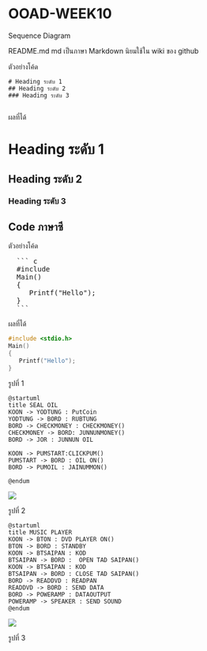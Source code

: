 # OOAD-WEEK10
Sequence Diagram


README.md 
md เป็นภาษา Markdown นิยมใช้ใน wiki ของ github 

ตัวอย่างโค้ด
```
# Heading ระดับ 1 
## Heading ระดับ 2
### Heading ระดับ 3
 
```

ผลที่ได้
# Heading ระดับ 1 
## Heading ระดับ 2
### Heading ระดับ 3


## Code ภาษาซี

ตัวอย่างโค้ด
<pre>
  ``` c
  #include <stdio.h>
  Main()
  {
     Printf("Hello");
  }
  ```
</pre> 
ผลที่ได้
  ``` c
  #include <stdio.h>
  Main()
  {
     Printf("Hello");
  }
  ```
  รูปที่ 1 
  
 ```
@startuml
title SEAL OIL
KOON -> YODTUNG : PutCoin 
YODTUNG -> BORD : RUBTUNG
BORD -> CHECKMONEY : CHECKMONEY()
CHECKMONEY -> BORD: JUNNUNMONEY()
BORD -> JOR : JUNNUN OIL 

KOON -> PUMSTART:CLICKPUM()
PUMSTART -> BORD : OIL ON()
BORD -> PUMOIL : JAINUMMON()

@endum

```
![](http://www.plantuml.com/plantuml/img/JOwz3e9048JxVOejjV05A0nm4ENdTid15PGcKf3ma-Zn_kuHJobdlfd9n6_tUBbjdi2DRXgmpPCQkQYXOYQyNB7dhBDqmmYRpQbrN1229JHbamaoDlKEx59iTSzLfPdoNk1VdCvm8DzwXAKbiXGIOQDaWu7vHmY_JutLRPUOBb9reIfHKWlUuPKlCHqc9UCzMKqAibhl4E9XUMxp1m00)

รูปที่ 2

```
@startuml
title MUSIC PLAYER
KOON -> BTON : DVD PLAYER ON() 
BTON -> BORD : STANDBY
KOON -> BTSAIPAN : KOD
BTSAIPAN -> BORD :  OPEN TAD SAIPAN()
KOON -> BTSAIPAN : KOD
BTSAIPAN -> BORD : CLOSE TAD SAIPAN()
BORD -> READDVD : READPAN
READDVD -> BORD : SEND DATA
BORD -> POWERAMP : DATAOUTPUT
POWERAMP -> SPEAKER : SEND SOUND
@endum

```
![](http://www.plantuml.com/plantuml/img/bOyn3eCm34NtdC8Z3Bq0GuN16H0GHqbenLYf39MWGnlktuHIIiTEjl_pa-pywIyFFq-Zy3S_3j1sjYf1DzXB8sfc1OSZ52xK3EX4Am5MIGfYoIDdGu5RXugAVgTPh3H6jMOIs_WrWBLKu93WZPBq3xbisCfVUI5XmqYaU6ssT869JxAxLYe2GeURfVai3ROwlXfoxfpkdDZIi66rn3gylzgMEqKY7-xNUH8l)

รูปที่ 3
